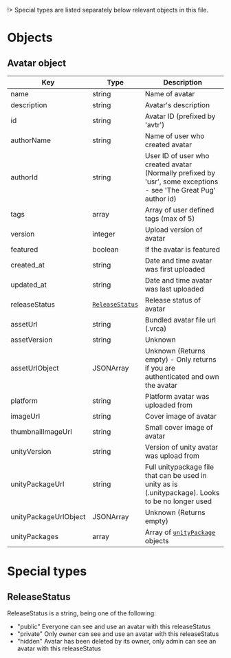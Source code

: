 !>  Special types are listed separately below relevant objects in this file.

# Objects

## Avatar object

Key | Type | Description
----|------|------------
name | string | Name of avatar
description | string | Avatar's description
id | string | Avatar ID (prefixed by 'avtr')
authorName | string | Name of user who created avatar
authorId | string | User ID of user who created avatar (Normally prefixed by 'usr', some exceptions - see 'The Great Pug' author id)
tags | array | Array of user defined tags (max of 5)
version | integer | Upload version of avatar
featured | boolean | If the avatar is featured
created_at | string | Date and time avatar was first uploaded
updated_at | string | Date and time avatar was last uploaded
releaseStatus | [`ReleaseStatus`](Objects/Avatar.md?id=releasestatus) | Release status of avatar
assetUrl | string | Bundled avatar file url (.vrca)
assetVersion | string | Unknown
assetUrlObject | JSONArray | Unknown (Returns empty) - Only returns if you are authenticated and own the avatar
platform | string | Platform avatar was uploaded from
imageUrl | string | Cover image of avatar
thumbnailImageUrl | string | Small cover image of avatar
unityVersion | string | Version of unity avatar was upload from
unityPackageUrl | string | Full unitypackage file that can be used in unity as is (.unitypackage). Looks to be no longer used
unityPackageUrlObject | JSONArray | Unknown (Returns empty)
unityPackages | array | Array of [`unityPackage`](Objects/unityPackage.md?id=unitypackage-object) objects

# Special types

## ReleaseStatus

ReleaseStatus is a string, being one of the following:
 - "public" Everyone can see and use an avatar with this releaseStatus
 - "private" Only owner can see and use an avatar with this releaseStatus
 - "hidden" Avatar has been deleted by its owner, only admin can see an avatar with this releaseStatus
